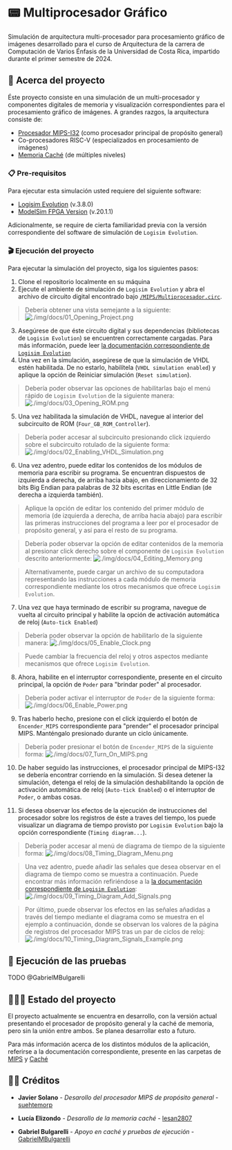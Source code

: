 # 📟 Multiprocesador Gráfico

Simulación de arquitectura multi-procesador para procesamiento gráfico de imágenes desarrollado para el curso de Arquitectura de la carrera de Computación de Varios Énfasis de la Universidad de Costa Rica, impartido durante el primer semestre de 2024.

## 🔎 Acerca del proyecto

Éste proyecto consiste en una simulación de un multi-procesador y componentes digitales de memoria y visualización correspondientes para el procesamiento gráfico de imágenes. A grandes razgos, la arquitectura consiste de:
- [Procesador MIPS-I32](./MIPS/README.md) (como procesador principal de propósito general)
- Co-procesadores RISC-V (especializados en procesamiento de imágenes)
- [Memoria Caché](./Cache/README.md) (de múltiples niveles)

### 📋 Pre-requisitos

Para ejecutar esta simulación usted requiere del siguiente software: 
- [Logisim Evolution](https://github.com/logisim-evolution/logisim-evolution) (v.3.8.0)
- [ModelSim FPGA Version](https://www.intel.com/content/www/us/en/software-kit/750666/modelsim-intel-fpgas-standard-edition-software-version-20-1-1.html) (v.20.1.1)

Adicionalmente, se require de cierta familiaridad previa con la versión correspondiente del software de simulación de `Logisim Evolution`.

### 🎬 Ejecución del proyecto

Para ejecutar la simulación del proyecto, siga los siguientes pasos:
1. Clone el repositorio localmente en su máquina
2. Ejecute el ambiente de simulación de `Logisim Evolution` y abra el archivo de circuito digital encontrado bajo [`/MIPS/Multiprocesador.circ`](./MIPS/Multiprocesador.circ). 

> Debería obtener una vista semejante a la siguiente:
![./img/docs/01_Opening_Project.png](./img/docs/01_Opening_Project.png)

3. Asegúrese de que éste circuito digital y sus dependencias (bibliotecas de `Logisim Evolution`) se encuentren correctamente cargadas. Para más información, puede leer [la documentación correspondiente de `Logisim Evolution`](https://github.com/logisim-evolution/logisim-evolution/blob/main/docs/docs.md)
4. Una vez en la simulación, asegúrese de que la simulación de VHDL estén habilitada. De no estarlo, habilítela (`VHDL simulation enabled`) y aplique la opción de Reiniciar simulación (`Reset simulation`).

> Debería poder observar las opciones de habilitarlas bajo el menú rápido de `Logisim Evolution` de la siguiente manera:
![./img/docs/03_Opening_ROM.png](./img/docs/03_Opening_ROM.png)

5. Una vez habilitada la simulación de VHDL, navegue al interior del subcircuito de ROM (`Four_GB_ROM_Controller`).

> Debería poder accesar al subcircuito presionando click izquierdo sobre el subcircuito rotulado de la siguiente forma:
![./img/docs/02_Enabling_VHDL_Simulation.png](./img/docs/02_Enabling_VHDL_Simulation.png)

6. Una vez adentro, puede editar los contenidos de los módulos de memoria para escribir su programa. Se encuentran dispuestos de izquierda a derecha, de arriba hacia abajo, en direccionamiento de 32 bits Big Endian para palabras de 32 bits escritas en Little Endian (de derecha a izquierda también). 

> Aplique la opción de editar los contenido del primer módulo de memoria (de izquierda a derecha, de arriba hacia abajo) para escribir las primeras instrucciones del programa a leer por el procesador de propósito general, y así para el resto de su programa. 

> Debería poder observar la opción de editar contenidos de la memoria al presionar click derecho sobre el componente de `Logisim Evolution` descrito anteriormente:
![./img/docs/04_Editing_Memory.png](./img/docs/04_Editing_Memory.png)

> Alternativamente, puede cargar un archivo de su computadora representando las instrucciones a cada módulo de memoria correspondiente mediante los otros mecanismos que ofrece `Logisim Evolution`.

7. Una vez que haya terminado de escribir su programa, navegue de vuelta al circuito principal y habilite la opción de activación automática de reloj (`Auto-tick Enabled`)

> Debería poder observar la opción de habilitarlo de la siguiente manera:
![./img/docs/05_Enable_Clock.png](./img/docs/05_Enable_Clock.png)

> Puede cambiar la frecuencia del reloj y otros aspectos mediante mecanismos que ofrece `Logisim Evolution`.

8. Ahora, habilite en el interruptor correspondiente, presente en el circuito principal, la opción de `Poder` para "brindar poder" al procesador. 

> Debería poder activar el interruptor de `Poder` de la siguiente forma:
![./img/docs/06_Enable_Power.png](./img/docs/06_Enable_Power.png)

9. Tras haberlo hecho, presione con el click izquierdo el botón de `Encender_MIPS` correspondiente para "prender" el procesador principal MIPS. Manténgalo presionado durante un ciclo únicamente.

> Debería poder presionar el botón de `Encender_MIPS` de la siguiente forma:
![./img/docs/07_Turn_On_MIPS.png](./img/docs/07_Turn_On_MIPS.png)

10. De haber seguido las instrucciones, el procesador principal de MIPS-I32 se debería encontrar corriendo en la simulación. Si desea detener la simulación, detenga el reloj de la simulación deshabilitando la opción de activación automática de reloj (`Auto-tick Enabled`) o el interruptor de `Poder`, o ambas cosas.

11. Si desea observar los efectos de la ejecución de instrucciones del procesador sobre los registros de éste a traves del tiempo, los puede visualizar un diagrama de tiempo provisto por `Logisim Evolution` bajo la opción correspondiente (`Timing diagram...`).

> Debería poder accesar al menú de diagrama de tiempo de la siguiente forma:
![./img/docs/08_Timing_Diagram_Menu.png](./img/docs/08_Timing_Diagram_Menu.png)

> Una vez adentro, puede añadir las señales que desea observar en el diagrama de tiempo como se muestra a continuación. Puede encontrar más información refiriéndose a la [la documentación correspondiente de `Logisim Evolution`](https://github.com/logisim-evolution/logisim-evolution/blob/main/docs/docs.md):
![./img/docs/09_Timing_Diagram_Add_Signals.png](./img/docs/09_Timing_Diagram_Add_Signals.png)

> Por último, puede observar los efectos en las señales añadidas a través del tiempo mediante el diagrama como se muestra en el ejemplo a continuación, donde se observan los valores de la página de registros del procesador MIPS tras un par de ciclos de reloj:
![./img/docs/10_Timing_Diagram_Signals_Example.png](./img/docs/10_Timing_Diagram_Signals_Example.png)

## 🚧 Ejecución de las pruebas

TODO @GabrielMBulgarelli

## 👩🏻‍💻 Estado del proyecto

El proyecto actualmente se encuentra en desarrollo, con la versión actual presentando el procesador de propósito general y la caché de memoria, pero sin la unión entre ambos. Se planea desarrollar esto a futuro.

Para más información acerca de los distintos módulos de la aplicación, referirse a la documentación correspondiente, presente en las carpetas de [MIPS](./MIPS/) y [Caché](./Cache/)

## 🤝🏻 Créditos

- **Javier Solano** - *Desarollo del procesador MIPS de propósito general* - [suehtemorp](https://github.com/suehtemorp)

- **Lucía Elizondo** - *Desarollo de la memoria caché* - [lesan2807](https://github.com/lesan2807)

- **Gabriel Bulgarelli** - *Apoyo en caché y pruebas de ejecución* - [GabrielMBulgarelli](https://github.com/GabrielMBulgarelli)
